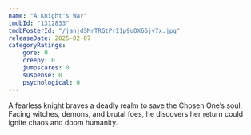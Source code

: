 ```yaml
---
name: "A Knight's War"
tmdbId: "1312833"
tmdbPosterId: "/janjdSMrTRGtPrI1p9uOX66jv7x.jpg"
releaseDate: 2025-02-07
categoryRatings:
    gore: 0
    creepy: 0
    jumpscares: 0
    suspense: 0
    psychological: 0
---
```

A fearless knight braves a deadly realm to save the Chosen One’s soul. Facing witches, demons, and brutal foes, he discovers her return could ignite chaos and doom humanity.
